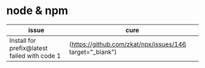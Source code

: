 # node & npm
issue | cure
---|---
Install for prefix@latest failed with code 1|(https://github.com/zkat/npx/issues/146 target="_blank")

